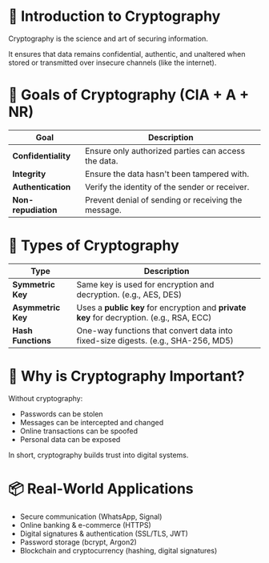# 🔐 Introduction to Cryptography
Cryptography is the science and art of securing information. 

It ensures that data remains confidential, authentic, and unaltered when stored or transmitted over insecure channels (like the internet).

# 🎯 Goals of Cryptography (CIA + A + NR)
| Goal                | Description                                         |
| ------------------- | --------------------------------------------------- |
| **Confidentiality** | Ensure only authorized parties can access the data. |
| **Integrity**       | Ensure the data hasn't been tampered with.          |
| **Authentication**  | Verify the identity of the sender or receiver.      |
| **Non-repudiation** | Prevent denial of sending or receiving the message. |

# 🧠 Types of Cryptography
| Type               | Description                                                                               |
| ------------------ | ----------------------------------------------------------------------------------------- |
| **Symmetric Key**  | Same key is used for encryption and decryption. (e.g., AES, DES)                          |
| **Asymmetric Key** | Uses a **public key** for encryption and **private key** for decryption. (e.g., RSA, ECC) |
| **Hash Functions** | One-way functions that convert data into fixed-size digests. (e.g., SHA-256, MD5)         |
# 🧠 Why is Cryptography Important?
Without cryptography:
- Passwords can be stolen
- Messages can be intercepted and changed
- Online transactions can be spoofed
- Personal data can be exposed
  
In short, cryptography builds trust into digital systems.
# 📦 Real-World Applications
- Secure communication (WhatsApp, Signal)
- Online banking & e-commerce (HTTPS)
- Digital signatures & authentication (SSL/TLS, JWT)
- Password storage (bcrypt, Argon2)
- Blockchain and cryptocurrency (hashing, digital signatures)



